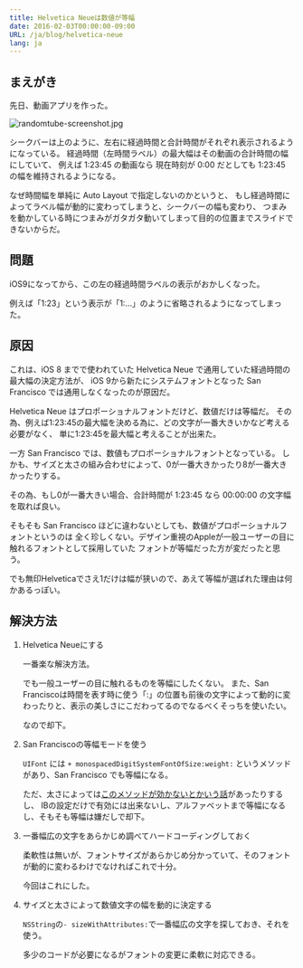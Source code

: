 ```yaml
---
title: Helvetica Neueは数値が等幅
date: 2016-02-03T00:00:00-09:00
URL: /ja/blog/helvetica-neue
lang: ja
---
```


まえがき
--------
先日、動画アプリを作った。

![randomtube-screenshot.jpg](/img/randomtube-screenshot.jpg)

シークバーは上のように、左右に経過時間と合計時間がそれぞれ表示されるようになっている。
経過時間（左時間ラベル）の最大幅はその動画の合計時間の幅にしていて、
例えば 1:23:45 の動画なら 現在時刻が 0:00 だとしても 1:23:45 の幅を維持されるようになる。

なぜ時間幅を単純に Auto Layout で指定しないのかというと、
もし経過時間によってラベル幅が動的に変わってしまうと、シークバーの幅も変わり、
つまみを動かしている時につまみがガタガタ動いてしまって目的の位置までスライドできないからだ。

問題
--------
iOS9になってから、この左の経過時間ラベルの表示がおかしくなった。

例えば「1:23」という表示が「1:...」のように省略されるようになってしまった。

原因
--------
これは、iOS 8 までで使われていた Helvetica Neue で通用していた経過時間の最大幅の決定方法が、
iOS 9から新たにシステムフォントとなった San Francisco では通用しなくなったのが原因だ。

Helvetica Neue はプロポーショナルフォントだけど、数値だけは等幅だ。
その為、例えば1:23:45の最大幅を決める為に、どの文字が一番大きいかなど考える必要がなく、
単に1:23:45を最大幅と考えることが出来た。

一方 San Francisco では、数値もプロポーショナルフォントとなっている。
しかも、サイズと太さの組み合わせによって、0が一番大きかったり8が一番大きかったりする。

その為、もし0が一番大きい場合、合計時間が 1:23:45 なら 00:00:00 の文字幅を取れば良い。

そもそも San Francisco ほどに違わないとしても、数値がプロポーショナルフォントというのは
全く珍しくない。デザイン重視のAppleが一般ユーザーの目に触れるフォントとして採用していた
フォントが等幅だった方が変だったと思う。

でも無印Helveticaでさえ1だけは幅が狭いので、あえて等幅が選ばれた理由は何かあるっぽい。


解決方法
--------
1. Helvetica Neueにする

    一番楽な解決方法。

    でも一般ユーザーの目に触れるものを等幅にしたくない。
    また、San Franciscoは時間を表す時に使う「:」の位置も前後の文字によって動的に変わったりと、表示の美しさにこだわってるのでなるべくそっちを使いたい。

    なので却下。

2. San Franciscoの等幅モードを使う

    `UIFont` には `+ monospacedDigitSystemFontOfSize:weight:` というメソッドがあり、San Francisco でも等幅になる。

    ただ、太さによっては[このメソッドが効かないとかいう話](https://forums.developer.apple.com/thread/19671)があったりするし、
    IBの設定だけで有効には出来ないし、アルファベットまで等幅になるし、そもそも等幅は嫌だしで却下。

3. 一番幅広の文字をあらかじめ調べてハードコーディングしておく

    柔軟性は無いが、フォントサイズがあらかじめ分かっていて、そのフォントが動的に変わるわけでなければこれで十分。

    今回はこれにした。

4. サイズと太さによって数値文字の幅を動的に決定する

    `NSString`の`- sizeWithAttributes:`で一番幅広の文字を探しておき、それを使う。

    多少のコードが必要になるがフォントの変更に柔軟に対応できる。
